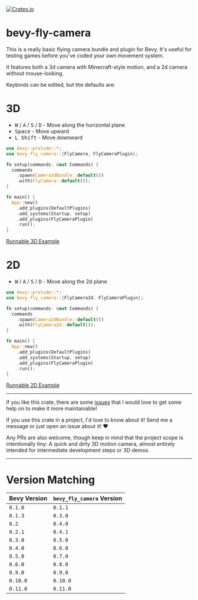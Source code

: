 [![Crates.io](https://img.shields.io/crates/v/bevy_fly_camera)](https://crates.io/crates/bevy_fly_camera)

# bevy-fly-camera

This is a really basic flying camera bundle and plugin for Bevy. It's useful for testing games before you've coded your own movement system.

It features both a 3d camera with Minecraft-style motion, and a 2d camera without mouse-looking.

Keybinds can be edited, but the defaults are:

# 3D

- <kbd>W</kbd> / <kbd>A</kbd> / <kbd>S</kbd> / <kbd>D</kbd> - Move along the horizontal plane
- <kbd>Space</kbd> - Move upward
- <kbd>L Shift</kbd> - Move downward

```rust
use bevy::prelude::*;
use bevy_fly_camera::{FlyCamera, FlyCameraPlugin};

fn setup(commands: &mut Commands) {
  commands
    .spawn(Camera3dBundle::default())
    .with(FlyCamera::default());
}

fn main() {
  App::new()
    .add_plugins(DefaultPlugins)
    .add_systems(Startup, setup)
    .add_plugins(FlyCameraPlugin)
    .run();
}
```

[Runnable 3D Example](examples/basic.rs)

# 2D

- <kbd>W</kbd> / <kbd>A</kbd> / <kbd>S</kbd> / <kbd>D</kbd> - Move along the 2d plane

```rust
use bevy::prelude::*;
use bevy_fly_camera::{FlyCamera2d, FlyCameraPlugin};

fn setup(commands: &mut Commands) {
  commands
    .spawn(Camera2dBundle::default())
    .with(FlyCamera2d::default());
}

fn main() {
  App::new()
    .add_plugins(DefaultPlugins)
    .add_systems(Startup, setup)
    .add_plugins(FlyCameraPlugin)
    .run();
}
```

[Runnable 2D Example](examples/2d.rs)

---

If you like this crate, there are some [issues](https://github.com/mcpar-land/bevy_fly_camera/issues/7) that I would love to get some help on to make it more maintainable!

If you use this crate in a project, I'd love to know about it! Send me a message or just open an issue about it! ♥

Any PRs are also welcome, though keep in mind that the project scope is intentionally tiny: A quick and dirty 3D motion camera, almost entirely intended for intermediate development steps or 3D demos.

---

# Version Matching

| Bevy Version | `bevy_fly_camera` Version |
| ------------ | ------------------------- |
| `0.1.0`      | `0.1.1`                   |
| `0.1.3`      | `0.3.0`                   |
| `0.2`        | `0.4.0`                   |
| `0.2.1`      | `0.4.1`                   |
| `0.3.0`      | `0.5.0`                   |
| `0.4.0`      | `0.6.0`                   |
| `0.5.0`      | `0.7.0`                   |
| `0.6.0`      | `0.8.0`                   |
| `0.9.0`      | `0.9.0`                   |
| `0.10.0`     | `0.10.0`                  |
| `0.11.0`     | `0.11.0`                  |
